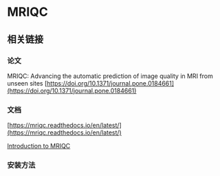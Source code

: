 # MRIQC

## 相关链接

### 论文

MRIQC: Advancing the automatic prediction of image quality in MRI from unseen sites
[https://doi.org/10.1371/journal.pone.0184661](https://doi.org/10.1371/journal.pone.0184661)

### 文档

[https://mriqc.readthedocs.io/en/latest/](https://mriqc.readthedocs.io/en/latest/)

[Introduction to MRIQC](https://www.youtube.com/watch?v=In6Dez_uuxQ)

### 安装方法


